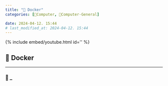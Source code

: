 ```yaml
---
title: "🌚 Docker"
categories: [💫Computer, 🌚Computer-General]

date: 2024-04-12. 15:44
# last_modified_at: 2024-04-12. 15:44
---
```


{% include embed/youtube.html id='' %}

## 💫 Docker

---

### 🫧 _
